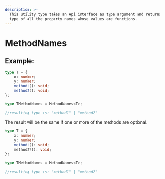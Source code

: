 ```yaml
---
description: >-
  This utility type takes an Api interface as type argument and returns a union
  type of all the property names whose values are functions.
---
```


# MethodNames

## Example:

```typescript
type T = {
    x: number;
    y: number;
    method1(): void;
    method2(): void;
};

type TMethodNames = MethodNames<T>;

//resulting type is: "method1" | "method2"
```

The result will be the same if one or more of the methods are optional.

```typescript
type T = {
    x: number;
    y: number;
    method1(): void;
    method2?(): void;
};

type TMethodNames = MethodNames<T>;

//resulting type is: "method1" | "method2"
```
